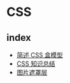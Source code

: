# CSS
## index
* [简述 CSS 盒模型](../blog/3.md)
* [CSS 知识总结](../blog/4.md)
* [图片遮罩层](./image-mask-layer.md)